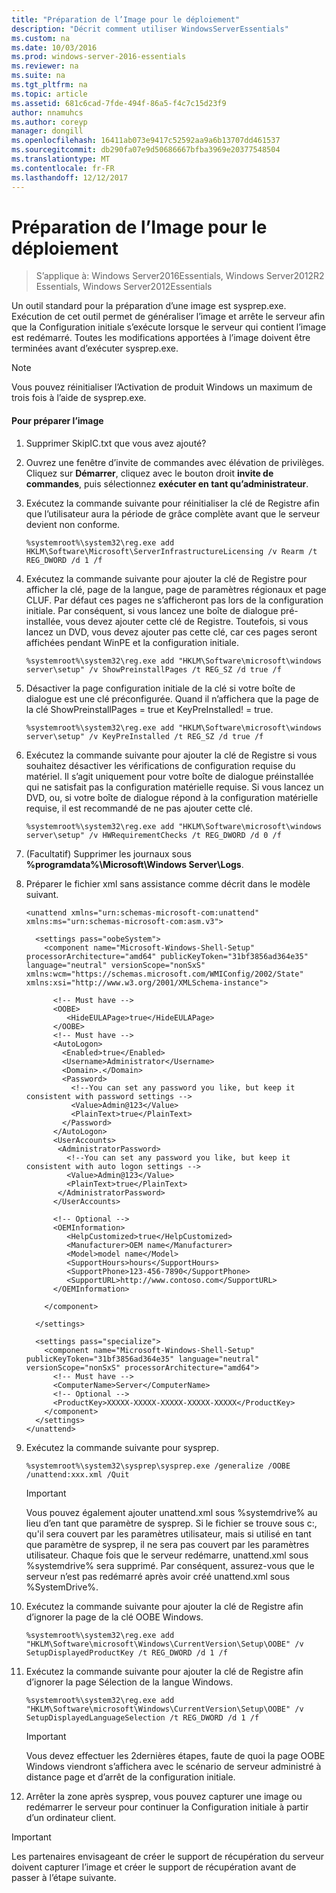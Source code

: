 ```yaml
---
title: "Préparation de l’Image pour le déploiement"
description: "Décrit comment utiliser WindowsServerEssentials"
ms.custom: na
ms.date: 10/03/2016
ms.prod: windows-server-2016-essentials
ms.reviewer: na
ms.suite: na
ms.tgt_pltfrm: na
ms.topic: article
ms.assetid: 681c6cad-7fde-494f-86a5-f4c7c15d23f9
author: nnamuhcs
ms.author: coreyp
manager: dongill
ms.openlocfilehash: 16411ab073e9417c52592aa9a6b13707dd461537
ms.sourcegitcommit: db290fa07e9d50686667bfba3969e20377548504
ms.translationtype: MT
ms.contentlocale: fr-FR
ms.lasthandoff: 12/12/2017
---
```

# <a name="preparing-the-image-for-deployment"></a>Préparation de l’Image pour le déploiement

>S’applique à: Windows Server2016Essentials, Windows Server2012R2 Essentials, Windows Server2012Essentials

Un outil standard pour la préparation d’une image est sysprep.exe. Exécution de cet outil permet de généraliser l’image et arrête le serveur afin que la Configuration initiale s’exécute lorsque le serveur qui contient l’image est redémarré. Toutes les modifications apportées à l’image doivent être terminées avant d’exécuter sysprep.exe.  
  
> [!NOTE]
>  Vous pouvez réinitialiser l’Activation de produit Windows un maximum de trois fois à l’aide de sysprep.exe.  
  
#### <a name="to-prepare-the-image"></a>Pour préparer l’image  
  
1.  Supprimer SkipIC.txt que vous avez ajouté?  
  
2.  Ouvrez une fenêtre d’invite de commandes avec élévation de privilèges. Cliquez sur **Démarrer**, cliquez avec le bouton droit **invite de commandes**, puis sélectionnez **exécuter en tant qu’administrateur**.  
  
3.  Exécutez la commande suivante pour réinitialiser la clé de Registre afin que l’utilisateur aura la période de grâce complète avant que le serveur devient non conforme.  
  
    ```  
    %systemroot%\system32\reg.exe add HKLM\Software\Microsoft\ServerInfrastructureLicensing /v Rearm /t REG_DWORD /d 1 /f  
    ```  
  
4.  Exécutez la commande suivante pour ajouter la clé de Registre pour afficher la clé, page de la langue, page de paramètres régionaux et page CLUF. Par défaut ces pages ne s’afficheront pas lors de la configuration initiale. Par conséquent, si vous lancez une boîte de dialogue pré-installée, vous devez ajouter cette clé de Registre. Toutefois, si vous lancez un DVD, vous devez ajouter pas cette clé, car ces pages seront affichées pendant WinPE et la configuration initiale.  
  
    ```  
    %systemroot%\system32\reg.exe add "HKLM\Software\microsoft\windows server\setup" /v ShowPreinstallPages /t REG_SZ /d true /f  
    ```  
  
5.  Désactiver la page configuration initiale de la clé si votre boîte de dialogue est une clé préconfigurée. Quand il n’affichera que la page de la clé ShowPreinstallPages = true et KeyPreInstalled! = true.  
  
    ```  
    %systemroot%\system32\reg.exe add "HKLM\Software\microsoft\windows server\setup" /v KeyPreInstalled /t REG_SZ /d true /f  
    ```  
  
6.  Exécutez la commande suivante pour ajouter la clé de Registre si vous souhaitez désactiver les vérifications de configuration requise du matériel. Il s’agit uniquement pour votre boîte de dialogue préinstallée qui ne satisfait pas la configuration matérielle requise. Si vous lancez un DVD, ou, si votre boîte de dialogue répond à la configuration matérielle requise, il est recommandé de ne pas ajouter cette clé.  
  
    ```  
    %systemroot%\system32\reg.exe add "HKLM\Software\microsoft\windows server\setup" /v HWRequirementChecks /t REG_DWORD /d 0 /f  
    ```  
  
7.  (Facultatif) Supprimer les journaux sous **%programdata%\Microsoft\Windows Server\Logs**.  
  
8.  Préparer le fichier xml sans assistance comme décrit dans le modèle suivant.  
  
    ```  
    <unattend xmlns="urn:schemas-microsoft-com:unattend" xmlns:ms="urn:schemas-microsoft-com:asm.v3">  
  
      <settings pass="oobeSystem">  
        <component name="Microsoft-Windows-Shell-Setup" processorArchitecture="amd64" publicKeyToken="31bf3856ad364e35" language="neutral" versionScope="nonSxS" xmlns:wcm="https://schemas.microsoft.com/WMIConfig/2002/State" xmlns:xsi="http://www.w3.org/2001/XMLSchema-instance">  
  
          <!-- Must have -->  
          <OOBE>  
             <HideEULAPage>true</HideEULAPage>  
          </OOBE>  
          <!-- Must have -->  
          <AutoLogon>   
            <Enabled>true</Enabled>   
            <Username>Administrator</Username>   
            <Domain>.</Domain>   
            <Password>   
              <!--You can set any password you like, but keep it consistent with password settings -->       
              <Value>Admin@123</Value>   
              <PlainText>true</PlainText>   
            </Password>   
          </AutoLogon>   
          <UserAccounts>   
           <AdministratorPassword>   
             <!--You can set any password you like, but keep it consistent with auto logon settings -->       
             <Value>Admin@123</Value>   
             <PlainText>true</PlainText>   
           </AdministratorPassword>   
          </UserAccounts>  
  
          <!-- Optional -->  
          <OEMInformation>  
             <HelpCustomized>true</HelpCustomized>  
             <Manufacturer>OEM name</Manufacturer>  
             <Model>model name</Model>  
             <SupportHours>hours</SupportHours>  
             <SupportPhone>123-456-7890</SupportPhone>  
             <SupportURL>http://www.contoso.com</SupportURL>  
          </OEMInformation>  
  
        </component>  
  
      </settings>  
  
      <settings pass="specialize">  
        <component name="Microsoft-Windows-Shell-Setup" publicKeyToken="31bf3856ad364e35" language="neutral" versionScope="nonSxS" processorArchitecture="amd64">  
          <!-- Must have -->  
          <ComputerName>Server</ComputerName>          
          <!-- Optional -->  
          <ProductKey>XXXXX-XXXXX-XXXXX-XXXXX-XXXXX</ProductKey>  
        </component>  
      </settings>  
    </unattend>  
    ```  
  
9. Exécutez la commande suivante pour sysprep.  
  
    ```  
    %systemroot%\system32\sysprep\sysprep.exe /generalize /OOBE /unattend:xxx.xml /Quit  
    ```  
  
    > [!IMPORTANT]
    >  Vous pouvez également ajouter unattend.xml sous %systemdrive% au lieu d’en tant que paramètre de sysprep. Si le fichier se trouve sous c:\, qu'il sera couvert par les paramètres utilisateur, mais si utilisé en tant que paramètre de sysprep, il ne sera pas couvert par les paramètres utilisateur. Chaque fois que le serveur redémarre, unattend.xml sous %systemdrive% sera supprimé. Par conséquent, assurez-vous que le serveur n’est pas redémarré après avoir créé unattend.xml sous %SystemDrive%.  
  
10. Exécutez la commande suivante pour ajouter la clé de Registre afin d’ignorer la page de la clé OOBE Windows.  
  
    ```  
    %systemroot%\system32\reg.exe add "HKLM\Software\microsoft\Windows\CurrentVersion\Setup\OOBE" /v SetupDisplayedProductKey /t REG_DWORD /d 1 /f  
    ```  
  
11. Exécutez la commande suivante pour ajouter la clé de Registre afin d’ignorer la page Sélection de la langue Windows.  
  
    ```  
    %systemroot%\system32\reg.exe add "HKLM\Software\microsoft\Windows\CurrentVersion\Setup\OOBE" /v SetupDisplayedLanguageSelection /t REG_DWORD /d 1 /f  
    ```  
  
    > [!IMPORTANT]
    >  Vous devez effectuer les 2dernières étapes, faute de quoi la page OOBE Windows viendront s’affichera avec le scénario de serveur administré à distance page et d’arrêt de la configuration initiale.  
  
12. Arrêter la zone après sysprep, vous pouvez capturer une image ou redémarrer le serveur pour continuer la Configuration initiale à partir d’un ordinateur client.  
  
> [!IMPORTANT]
>  Les partenaires envisageant de créer le support de récupération du serveur doivent capturer l’image et créer le support de récupération avant de passer à l’étape suivante.